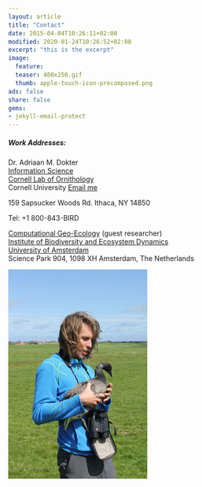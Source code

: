 ```yaml
---
layout: article 
title: "Contact" 
date: 2015-04-04T10:26:11+02:00 
modified: 2020-01-24T10:26:52+02:00 
excerpt: "this is the excerpt" 
image: 
  feature: 
  teaser: 400x250.gif 
  thumb: apple-touch-icon-precomposed.png 
ads: false 
share: false
gems:
- jekyll-email-protect
---
```



##### Work Addresses:

Dr. Adriaan M. Dokter<br /> 
[Information Science][1]<br />
[Cornell Lab of Ornithology][2]<br />
Cornell University
<a href="mailto:{{ 'amd427@cornell.edu' | encode_email }}" title="Email me">Email me</a>

159 Sapsucker Woods Rd.
Ithaca, NY 14850

Tel: +1 800-843-BIRD

[Computational Geo-Ecology][3] (guest researcher)<br />
[Institute of Biodiversity and Ecosystem Dynamics][4]  
[University of Amsterdam][5]  
Science Park 904, 1098 XH Amsterdam, The Netherlands  

!["it's me"](/images/AdriaanBrent201505.jpg)

[1]: http://www.birds.cornell.edu/page.aspx?pid=1675
[2]: http://www.birds.cornell.edu
[3]: http://ibed.uva.nl/research/research-groups/content/computational-geo-ecology/computational-geo-ecology.html  "Computational Geo-Ecology"
[4]: http://ibed.uva.nl/        "Institute for Biodiversity and Ecosystem Dynamics"
[5]: http://uva.nl/        "University of Amsterdam"

